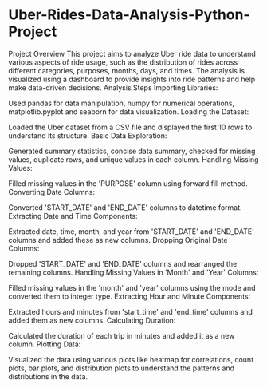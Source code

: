 # Uber-Rides-Data-Analysis-Python-Project
Project Overview
This project aims to analyze Uber ride data to understand various aspects of ride usage, such as the distribution of rides across different categories, purposes, months, days, and times. The analysis is visualized using a dashboard to provide insights into ride patterns and help make data-driven decisions.
Analysis Steps
Importing Libraries:

Used pandas for data manipulation, numpy for numerical operations, matplotlib.pyplot and seaborn for data visualization.
Loading the Dataset:

Loaded the Uber dataset from a CSV file and displayed the first 10 rows to understand its structure.
Basic Data Exploration:

Generated summary statistics, concise data summary, checked for missing values, duplicate rows, and unique values in each column.
Handling Missing Values:

Filled missing values in the 'PURPOSE' column using forward fill method.
Converting Date Columns:

Converted 'START_DATE' and 'END_DATE' columns to datetime format.
Extracting Date and Time Components:

Extracted date, time, month, and year from 'START_DATE' and 'END_DATE' columns and added these as new columns.
Dropping Original Date Columns:

Dropped 'START_DATE' and 'END_DATE' columns and rearranged the remaining columns.
Handling Missing Values in 'Month' and 'Year' Columns:

Filled missing values in the 'month' and 'year' columns using the mode and converted them to integer type.
Extracting Hour and Minute Components:

Extracted hours and minutes from 'start_time' and 'end_time' columns and added them as new columns.
Calculating Duration:

Calculated the duration of each trip in minutes and added it as a new column.
Plotting Data:

Visualized the data using various plots like heatmap for correlations, count plots, bar plots, and distribution plots to understand the patterns and distributions in the data.

